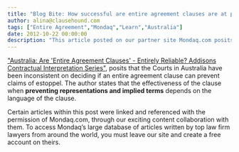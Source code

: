 ```yaml
---
title: "Blog Bite: How successful are entire agreement clauses are at preventing claims of pre-contractual misrepresentations?"
author: alina@clausehound.com
tags: ["Entire Agreement","Mondaq","Learn","Australia"]
date: 2012-10-22 00:00:00
description: "This article posted on our partner site Mondaq.com posits that the Courts in Australia have been inconsistent on deciding if an entire agreement clause can prevent claims of estoppel."
---
```


["Australia: Are 'Entire Agreement Clauses' - Entirely Reliable? Addisons Contractual Interpretation Series"](http://www.mondaq.com/australia/x/202498/Contract+Law/Are+Entire+Agreement+Clauses+Entirely+Reliable), posits that the Courts in Australia have been inconsistent on deciding if an entire agreement clause can prevent claims of estoppel. The author states that the effectiveness of the clause when **preventing representations and implied terms** depends on the language of the clause.

Certain articles within this post were linked and referenced with the permission of Mondaq.com, through our exciting content collaboration with them.  To access Mondaq’s large database of articles written by top law firm lawyers from around the world, you must leave our site and create a free account on theirs.
